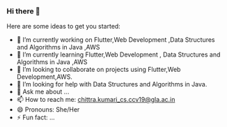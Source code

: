 ### Hi there 👋


Here are some ideas to get you started:

- 🔭 I’m currently working on Flutter,Web Development ,Data Structures and Algorithms in Java ,AWS
- 🌱 I’m currently learning Flutter,Web Development , Data Structures and Algorithms in Java ,AWS
- 👯 I’m looking to collaborate on projects using Flutter,Web Development,AWS.
- 🤔 I’m looking for help with Data Structures and Algorithms in Java.
- 💬 Ask me about ...
- 📫 How to reach me: chittra.kumari_cs.ccv19@gla.ac.in
- 😄 Pronouns: She/Her
- ⚡ Fun fact: ...

